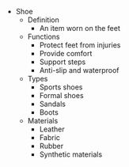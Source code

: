 - Shoe
  - Definition
    - An item worn on the feet
  - Functions
    - Protect feet from injuries
    - Provide comfort
    - Support steps
    - Anti-slip and waterproof
  - Types
    - Sports shoes
    - Formal shoes
    - Sandals
    - Boots
  - Materials
    - Leather
    - Fabric
    - Rubber
    - Synthetic materials